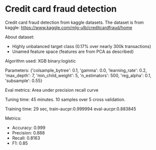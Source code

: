 # Credit card fraud detection
Credit card fraud detection from kaggle datasets. 
The dataset is from kaggle: <a>https://www.kaggle.com/mlg-ulb/creditcardfraud/home</a>

About dataset: 
<ul>
 <li>Highly unbalanced target class (0.17% over nearly 300k transactions)</li>
 <li>Unamed feature space (features are from PCA as described)</li>
 </ul>

Algorithm used: XGB binary:logistic

Parameters: 
{'colsample_bytree': 0.1,
 'gamma': 0.0,
 'learning_rate': 0.2,
 'max_depth': 7,
 'min_child_weight': 5,
 'n_estimators': 500,
 'reg_alpha': 0.1,
 'subsample': 0.55}
 
 Eval metrics: Area under precision recall curve
 
 Tuning time: 45 minutes. 10 samples over 5 cross validation. 
 
 Training time: 29 sec, train-aucpr:0.999994	eval-aucpr:0.883845
 
 Metrics: 
 <ul>
  <li>Accuracy: 0.999</li>
  <li>Precision: 0.888 </li>
  <li>Recall: 0.8163 </li>
  <li>F1: 0.85 </li>
 </ul>
